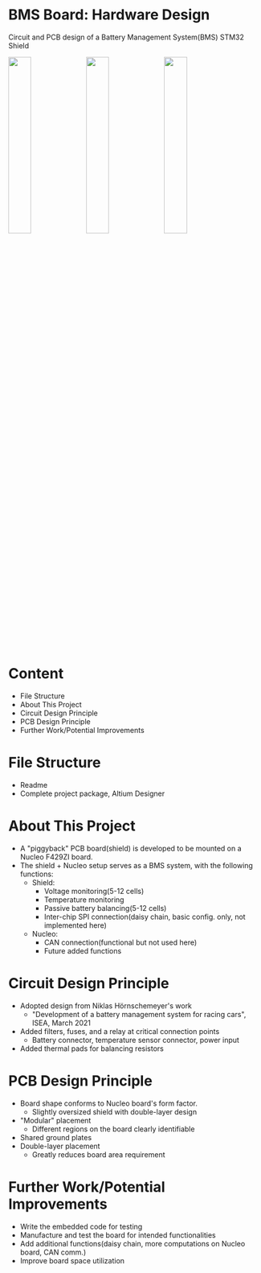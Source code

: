# BMS Board: Hardware Design
Circuit and PCB design of a Battery Management System(BMS) STM32 Shield

<img src="https://user-images.githubusercontent.com/94412167/147296119-54904b56-30dc-4177-b94f-220ccb6bafe9.png" width=30% height=30%> <img src="https://user-images.githubusercontent.com/94412167/147296252-eb5ad155-0f2b-4168-9a8c-487e168005a0.png" width=30% height=30%> <img src="https://user-images.githubusercontent.com/94412167/147296205-c51b9fb6-99c5-42cd-b34c-9b28c3c602f9.png" width=30% height=30%>

# Content
- File Structure
- About This Project
- Circuit Design Principle
- PCB Design Principle
- Further Work/Potential Improvements

# File Structure
- Readme
- Complete project package, Altium Designer

# About This Project
- A "piggyback" PCB board(shield) is developed to be mounted on a Nucleo F429ZI board.
- The shield + Nucleo setup serves as a BMS system, with the following functions:
  - Shield:    
    - Voltage monitoring(5-12 cells)
    - Temperature monitoring
    - Passive battery balancing(5-12 cells)
    - Inter-chip SPI connection(daisy chain, basic config. only, not implemented here)
  - Nucleo:    
    - CAN connection(functional but not used here)
    - Future added functions

# Circuit Design Principle
- Adopted design from Niklas Hörnschemeyer's work
  - "Development of a battery management system for racing cars", ISEA, March 2021
- Added filters, fuses, and a relay at critical connection points
  - Battery connector, temperature sensor connector, power input
- Added thermal pads for balancing resistors

# PCB Design Principle
- Board shape conforms to Nucleo board's form factor.
  - Slightly oversized shield with double-layer design
- "Modular" placement 
  - Different regions on the board clearly identifiable 
- Shared ground plates
- Double-layer placement
  - Greatly reduces board area requirement

# Further Work/Potential Improvements
- Write the embedded code for testing
- Manufacture and test the board for intended functionalities
- Add additional functions(daisy chain, more computations on Nucleo board, CAN comm.)
- Improve board space utilization
